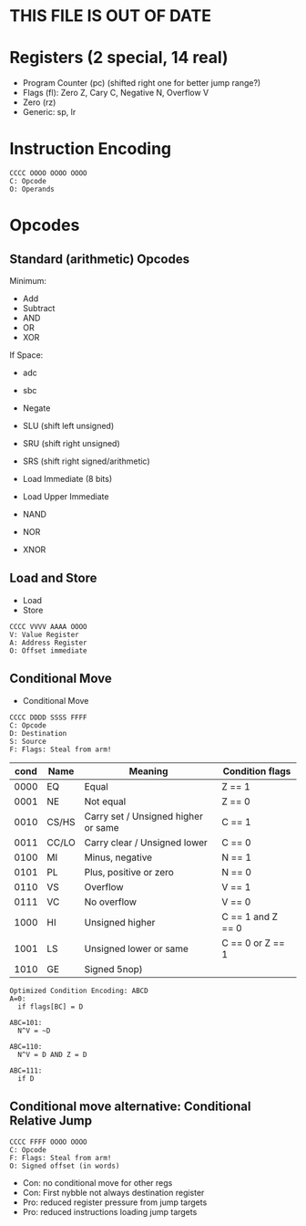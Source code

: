 # THIS FILE IS OUT OF DATE

# Registers (2 special, 14 real)
- Program Counter (pc) (shifted right one for better jump range?)
- Flags (fl): Zero Z, Cary C, Negative N, Overflow V
- Zero (rz)
- Generic: sp, lr


# Instruction Encoding
```
CCCC OOOO OOOO OOOO
C: Opcode
O: Operands
```


# Opcodes
## Standard (arithmetic) Opcodes
Minimum:
- Add
- Subtract
- AND
- OR
- XOR

If Space:
- adc
- sbc
- Negate
- SLU (shift left unsigned)
- SRU (shift right unsigned)
- SRS (shift right signed/arithmetic)
- Load Immediate (8 bits)
- Load Upper Immediate

- NAND
- NOR
- XNOR


## Load and Store
- Load
- Store

```
CCCC VVVV AAAA OOOO
V: Value Register
A: Address Register
O: Offset immediate
```

## Conditional Move
- Conditional Move
```
CCCC DDDD SSSS FFFF
C: Opcode
D: Destination
S: Source
F: Flags: Steal from arm!
```

| cond | Name  | Meaning                             | Condition flags   |
|------|-------|-------------------------------------|-------------------|
| 0000 | EQ    | Equal                               | Z == 1            |
| 0001 | NE    | Not equal                           | Z == 0            |
| 0010 | CS/HS | Carry set / Unsigned higher or same | C == 1            |
| 0011 | CC/LO | Carry clear / Unsigned lower        | C == 0            |
| 0100 | MI    | Minus, negative                     | N == 1            |
| 0101 | PL    | Plus, positive or zero              | N == 0            |
| 0110 | VS    | Overflow                            | V == 1            |
| 0111 | VC    | No overflow                         | V == 0            |
| 1000 | HI    | Unsigned higher                     | C == 1 and Z == 0 |
| 1001 | LS    | Unsigned lower or same              | C == 0 or Z == 1  |
| 1010 | GE    | Signed 5nop)                         |                   |

````
Optimized Condition Encoding: ABCD
A=0:
  if flags[BC] = D

ABC=101:
  N^V = ~D

ABC=110:
  N^V = D AND Z = D

ABC=111:
  if D
````

## Conditional move alternative: Conditional Relative Jump
```
CCCC FFFF OOOO OOOO
C: Opcode
F: Flags: Steal from arm!
O: Signed offset (in words)
```

- Con: no conditional move for other regs
- Con: First nybble not always destination register
- Pro: reduced register pressure from jump targets
- Pro: reduced instructions loading jump targets
